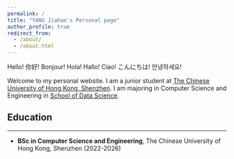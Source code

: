 ```yaml
---
permalink: /
title: "YANG Jiahao's Personal page"
author_profile: true
redirect_from: 
  - /about/
  - /about.html
---
```


Hello! 你好! Bonjour! Hola! Hallo! Ciao! こんにちは! 안녕하세요!

Welcome to my personal website. I am a junior student at [The Chinese University of Hong Kong, Shenzhen](https://www.cuhk.edu.cn/en). I am majoring in Computer Science and Engineering in [School of Data Science](https://sds.cuhk.edu.cn/en).  

## Education
------
- **BSc in Computer Science and Engineering**, The Chinese University of Hong Kong, Shenzhen (2022-2026)
